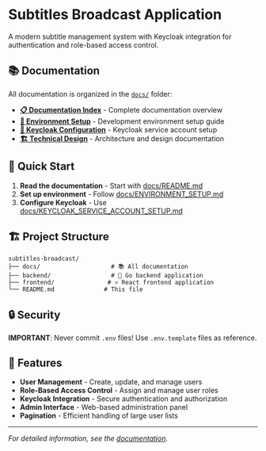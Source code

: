 # Subtitles Broadcast Application

A modern subtitle management system with Keycloak integration for authentication and role-based access control.

## 📚 Documentation

All documentation is organized in the [`docs/`](docs/) folder:

- **[📋 Documentation Index](docs/README.md)** - Complete documentation overview
- **[🔧 Environment Setup](docs/ENVIRONMENT_SETUP.md)** - Development environment setup guide
- **[🔐 Keycloak Configuration](docs/KEYCLOAK_SERVICE_ACCOUNT_SETUP.md)** - Keycloak service account setup
- **[🏗️ Technical Design](docs/TECHNICAL_DESIGN_KEYCLOAK.md)** - Architecture and design documentation

## 🚀 Quick Start

1. **Read the documentation** - Start with [docs/README.md](docs/README.md)
2. **Set up environment** - Follow [docs/ENVIRONMENT_SETUP.md](docs/ENVIRONMENT_SETUP.md)
3. **Configure Keycloak** - Use [docs/KEYCLOAK_SERVICE_ACCOUNT_SETUP.md](docs/KEYCLOAK_SERVICE_ACCOUNT_SETUP.md)

## 🏗️ Project Structure

```
subtitles-broadcast/
├── docs/                    # 📚 All documentation
├── backend/                 # 🔧 Go backend application
├── frontend/               # ⚛️ React frontend application
└── README.md              # This file
```

## 🔒 Security

**IMPORTANT**: Never commit `.env` files! Use `.env.template` files as reference.

## 📖 Features

- **User Management** - Create, update, and manage users
- **Role-Based Access Control** - Assign and manage user roles
- **Keycloak Integration** - Secure authentication and authorization
- **Admin Interface** - Web-based administration panel
- **Pagination** - Efficient handling of large user lists

---

*For detailed information, see the [documentation](docs/README.md).*
